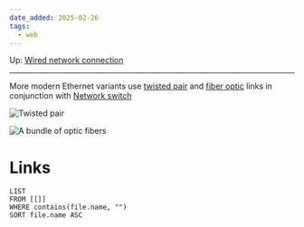 ```yaml
---
date_added: 2025-02-26
tags:
  - web
---
```

Up: [Wired network connection](Wired%20network%20connection.md)
___
 More modern Ethernet variants use [twisted pair](https://en.wikipedia.org/wiki/Ethernet_over_twisted_pair "Ethernet over twisted pair") and [fiber optic](https://en.wikipedia.org/wiki/Fiber_optic "Fiber optic") links in conjunction with [Network switch](Network%20switch.md)

![Twisted pair](Pasted%20image%2020250226051915.png)

![A bundle of optic fibers](Pasted%20image%2020250226051954.png)
# Links
```dataview
LIST
FROM [[]]
WHERE contains(file.name, "")
SORT file.name ASC
```
